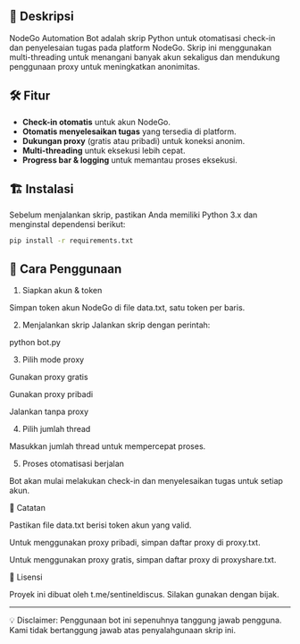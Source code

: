 ## 📌 Deskripsi
NodeGo Automation Bot adalah skrip Python untuk otomatisasi check-in dan penyelesaian tugas pada platform NodeGo. Skrip ini menggunakan multi-threading untuk menangani banyak akun sekaligus dan mendukung penggunaan proxy untuk meningkatkan anonimitas.

## 🛠️ Fitur
- **Check-in otomatis** untuk akun NodeGo.
- **Otomatis menyelesaikan tugas** yang tersedia di platform.
- **Dukungan proxy** (gratis atau pribadi) untuk koneksi anonim.
- **Multi-threading** untuk eksekusi lebih cepat.
- **Progress bar & logging** untuk memantau proses eksekusi.

## 🏗️ Instalasi
Sebelum menjalankan skrip, pastikan Anda memiliki Python 3.x dan menginstal dependensi berikut:

```bash
pip install -r requirements.txt
```

## 🚀 Cara Penggunaan

1. Siapkan akun & token

Simpan token akun NodeGo di file data.txt, satu token per baris.



2. Menjalankan skrip
Jalankan skrip dengan perintah:

python bot.py


3. Pilih mode proxy

Gunakan proxy gratis

Gunakan proxy pribadi

Jalankan tanpa proxy



4. Pilih jumlah thread

Masukkan jumlah thread untuk mempercepat proses.



5. Proses otomatisasi berjalan

Bot akan mulai melakukan check-in dan menyelesaikan tugas untuk setiap akun.




📌 Catatan

Pastikan file data.txt berisi token akun yang valid.

Untuk menggunakan proxy pribadi, simpan daftar proxy di proxy.txt.

Untuk menggunakan proxy gratis, simpan daftar proxy di proxyshare.txt.


📜 Lisensi

Proyek ini dibuat oleh t.me/sentineldiscus. Silakan gunakan dengan bijak.


---

💡 Disclaimer: Penggunaan bot ini sepenuhnya tanggung jawab pengguna. Kami tidak bertanggung jawab atas penyalahgunaan skrip ini.

